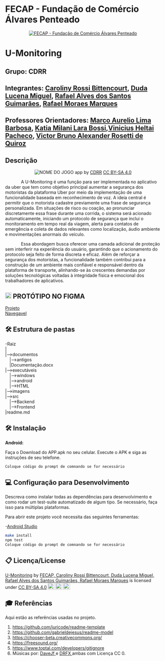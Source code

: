 # FECAP - Fundação de Comércio Álvares Penteado

<p align="center">
<a href= "https://www.fecap.br/"><img src="https://encrypted-tbn0.gstatic.com/images?q=tbn:ANd9GcRhZPrRa89Kma0ZZogxm0pi-tCn_TLKeHGVxywp-LXAFGR3B1DPouAJYHgKZGV0XTEf4AE&usqp=CAU" alt="FECAP - Fundação de Comércio Álvares Penteado" border="0"></a>
</p>

# U-Monitoring

## Grupo: CDRR

## Integrantes: <a href="">Caroliny Rossi Bittencourt</a>, <a href="">Duda Lucena Miguel</a>, <a href="">Rafael Alves dos Santos Guimarães</a>, <a href="">Rafael Moraes Marques</a>

## Professores Orientadores: <a href="">Marco Aurelio Lima Barbosa</a>, <a href="">Katia Milani Lara Bossi</a>,<a href="">Vinicius Heltai Pacheco</a>, <a href="">Victor Bruno Alexander Rosetti de Quiroz</a>

## Descrição

<p align="center">
<img src="https://pix4free.org/assets/library/2021-01-20/originals/game.jpg" alt="NOME DO JOGO" border="0">
  app by <a href="">CDRR</a> <a rel="license" href="https://creativecommons.org/licenses/by-sa/3.0/">CC BY-SA 4.0</a> 
</p>


<p>
&nbsp;&nbsp;&nbsp;&nbsp;&nbsp;&nbsp;&nbsp;&nbsp;&nbsp;&nbsp;&nbsp;&nbsp;
A U-Monitoring é uma função para ser implementada no aplicativo da uber que tem como objetivo principal aumentar a segurança dos motoristas da plataforma Uber por meio da implementação de uma funcionalidade baseada em reconhecimento de voz. A ideia central é permitir que o motorista cadastre previamente uma frase de segurança personalizada. Em situações de risco ou coação, ao pronunciar discretamente essa frase durante uma corrida, o sistema será acionado automaticamente, iniciando um protocolo de segurança que inclui o monitoramento em tempo real da viagem, alerta para contatos de emergência e coleta de dados relevantes como localização, áudio ambiente e movimentações anormais do veículo.
</p>
<p>
&nbsp;&nbsp;&nbsp;&nbsp;&nbsp;&nbsp;&nbsp;&nbsp;&nbsp;&nbsp;&nbsp;&nbsp;
Essa abordagem busca oferecer uma camada adicional de proteção sem interferir na experiência do usuário, garantindo que o acionamento do protocolo seja feito de forma discreta e eficaz. Além de reforçar a segurança dos motoristas, a funcionalidade também contribui para a construção de um ambiente mais confiável e responsável dentro da plataforma de transporte, alinhando-se às crescentes demandas por soluções tecnológicas voltadas à integridade física e emocional dos trabalhadores de aplicativos.
</p>


## <img src="https://img.icons8.com/?size=100&id=zfHRZ6i1Wg0U&format=png&color=000000" width="20" height="20"/> PROTÓTIPO NO FIGMA 
 <a href = "https://www.figma.com/design/mijSynpvCi4B9wWXdzbpbm/Prototipo-U-Monitoring?t=q6YFba43GuaLq60R-1">Projeto</a>
 <br>
 <a href = "https://www.figma.com/proto/mijSynpvCi4B9wWXdzbpbm/Prototipo-U-Monitoring?node-id=33-115&t=lVaLmucY3r3yoEI6-1&scaling=contain&content-scaling=fixed&page-id=0%3A1&starting-point-node-id=45%3A206&show-proto-sidebar=1">Navegavel</a>

## 🛠 Estrutura de pastas

-Raiz<br>
|<br>
|-->documentos<br>
  &emsp;|-->antigos<br>
  &emsp;|Documentação.docx<br>
|-->executáveis<br>
  &emsp;|-->windows<br>
  &emsp;|-->android<br>
  &emsp;|-->HTML<br>
|-->imagens<br>
|-->src<br>
  &emsp;|-->Backend<br>
  &emsp;|-->Frontend<br>
|readme.md<br>

## 🛠 Instalação

<b>Android:</b>

Faça o Download do APP.apk no seu celular.
Execute o APK e siga as instruções de seu telefone.

```sh
Coloque código do prompt de comnando se for necessário
```

## 💻 Configuração para Desenvolvimento

Descreva como instalar todas as dependências para desenvolvimento e como rodar um test-suite automatizado de algum tipo. Se necessário, faça isso para múltiplas plataformas.

Para abrir este projeto você necessita das seguintes ferramentas:

-<a href="">Android Studio</a>

```sh
make install
npm test
Coloque código do prompt de comnando se for necessário
```

## 📋 Licença/License
<p xmlns:cc="http://creativecommons.org/ns#" xmlns:dct="http://purl.org/dc/terms/"><a property="dct:title" rel="cc:attributionURL" href="https://github.com/2025-1-NCC3/Projeto1">U-Monitoring</a> by <a rel="cc:attributionURL dct:creator" property="cc:attributionName" href="https://github.com/2025-1-NCC3/Projeto1">FECAP, Caroliny Rossi Bittencourt, Duda Lucena Miguel, Rafael Alves dos Santos Guimarães, Rafael Moraes Marques</a> is licensed under <a href="https://creativecommons.org/licenses/by-sa/4.0/?ref=chooser-v1" target="_blank" rel="license noopener noreferrer" style="display:inline-block;">CC BY-SA 4.0<img style="height:22px!important;margin-left:3px;vertical-align:text-bottom;" src="https://mirrors.creativecommons.org/presskit/icons/cc.svg?ref=chooser-v1" alt=""><img style="height:22px!important;margin-left:3px;vertical-align:text-bottom;" src="https://mirrors.creativecommons.org/presskit/icons/by.svg?ref=chooser-v1" alt=""><img style="height:22px!important;margin-left:3px;vertical-align:text-bottom;" src="https://mirrors.creativecommons.org/presskit/icons/sa.svg?ref=chooser-v1" alt=""></a></p>

## 🎓 Referências

Aqui estão as referências usadas no projeto.

1. <https://github.com/iuricode/readme-template>
2. <https://github.com/gabrieldejesus/readme-model>
3. <https://chooser-beta.creativecommons.org/>
4. <https://freesound.org/>
5. <https://www.toptal.com/developers/gitignore>
6. Músicas por: <a href="https://freesound.org/people/DaveJf/sounds/616544/"> DaveJf </a> e <a href="https://freesound.org/people/DRFX/sounds/338986/"> DRFX </a> ambas com Licença CC 0.
